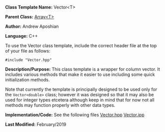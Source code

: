 **Class Template Name:** Vector\<T\>

**Parent Class:** [Array\<T\>](./Array.md)

**Author:** Andrew Aposhian

**Language:** C++

To use the Vector class template, include the correct header file at the top of your file as follows:
```
#include "Vector.hpp"
```

**Description/Purpose:** This class template is a wrapper for column vector. It includes various methods that make it easier to use including some quick initialization methods.

Note that currently the template is principally designed to be used only for the `Vector<double>` class; however it was designed so that it may also be used for integer types etcetera although keep in mind that for now not all methods may function properly with other data types.

**Implementation/Code:**
See the following files
[Vector.hpp](https://github.com/aposhiana/math5610/blob/master/src/lib/Vector.hpp)
[Vector.ipp](https://github.com/aposhiana/math5610/blob/master/src/lib/Vector.ipp)

**Last Modified:** February/2019
